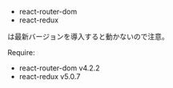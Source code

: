 - react-router-dom
- react-redux

は最新バージョンを導入すると動かないので注意。

Require:
- react-router-dom v4.2.2
- react-redux v5.0.7
